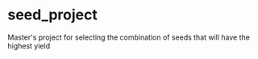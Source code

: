 # seed_project
Master's project for selecting the combination of seeds that will have the highest yield
